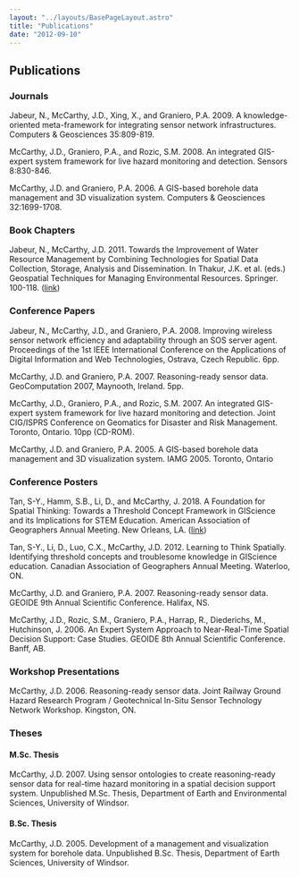 ```yaml
---
layout: "../layouts/BasePageLayout.astro"
title: "Publications"
date: "2012-09-10"
---
```

## Publications

### Journals

Jabeur, N., McCarthy, J.D., Xing, X., and Graniero, P.A. 2009. A knowledge-oriented meta-framework for integrating sensor network infrastructures. Computers & Geosciences 35:809-819.

McCarthy, J.D., Graniero, P.A., and Rozic, S.M. 2008. An integrated GIS-expert system framework for live hazard monitoring and detection. Sensors 8:830-846.

McCarthy, J.D. and Graniero, P.A. 2006. A GIS-based borehole data management and 3D visualization system. Computers & Geosciences 32:1699-1708.

### Book Chapters

Jabeur, N., McCarthy, J.D. 2011. Towards the Improvement of Water Resource Management by Combining Technologies for Spatial Data Collection, Storage, Analysis and Dissemination. In Thakur, J.K. et al. (eds.) Geospatial Techniques for Managing Environmental Resources. Springer. 100-118. ([link](http://www.springerlink.com/content/x54j138243548611/))

### Conference Papers

Jabeur, N., McCarthy, J.D., and Graniero, P.A. 2008. Improving wireless sensor network efficiency and adaptability through an SOS server agent. Proceedings of the 1st IEEE International Conference on the Applications of Digital Information and Web Technologies, Ostrava, Czech Republic. 6pp.

McCarthy, J.D. and Graniero, P.A. 2007. Reasoning-ready sensor data. GeoComputation 2007, Maynooth, Ireland. 5pp.

McCarthy, J.D., Graniero, P.A., and Rozic, S.M. 2007. An integrated GIS-expert system framework for live hazard monitoring and detection. Joint CIG/ISPRS Conference on Geomatics for Disaster and Risk Management. Toronto, Ontario. 10pp (CD-ROM).

McCarthy, J.D. and Graniero, P.A. 2005. A GIS-based borehole data management and 3D visualization system. IAMG 2005. Toronto, Ontario

### Conference Posters

Tan, S-Y., Hamm, S.B., Li, D., and McCarthy, J. 2018. A Foundation for Spatial Thinking: Towards a Threshold Concept Framework in GIScience and its Implications for STEM Education. American Association of Geographers Annual Meeting. New Orleans, LA. ([link](https://aag.secure-abstracts.com/AAG%20Annual%20Meeting%202018/abstracts-gallery/12849))

Tan, S-Y., Li, D., Luo, C.X., McCarthy, J.D. 2012. Learning to Think Spatially. Identifying threshold concepts and troublesome knowledge in GIScience education. Canadian Association of Geographers Annual Meeting. Waterloo, ON.

McCarthy, J.D. and Graniero, P.A. 2007. Reasoning-ready sensor data. GEOIDE 9th Annual Scientific Conference. Halifax, NS.

McCarthy, J.D., Rozic, S.M., Graniero, P.A., Harrap, R., Diederichs, M., Hutchinson, J. 2006. An Expert System Approach to Near-Real-Time Spatial Decision Support: Case Studies. GEOIDE 8th Annual Scientific Conference. Banff, AB.

### Workshop Presentations

McCarthy, J.D. 2006. Reasoning-ready sensor data. Joint Railway Ground Hazard Research Program / Geotechnical In-Situ Sensor Technology Network Workshop. Kingston, ON.

### Theses

#### M.Sc. Thesis

McCarthy, J.D. 2007. Using sensor ontologies to create reasoning-ready sensor data for real-time hazard monitoring in a spatial decision support system. Unpublished M.Sc. Thesis, Department of Earth and Environmental Sciences, University of Windsor.

#### B.Sc. Thesis

McCarthy, J.D. 2005. Development of a management and visualization system for borehole data. Unpublished B.Sc. Thesis, Department of Earth Sciences, University of Windsor.

